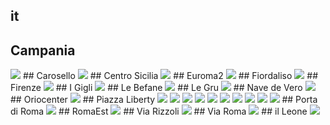 ## it
## Campania
<img src="https://www.apple.com/it/retail/campania/images/hero_large_2x.jpg"/>
## Carosello
<img src="https://www.apple.com/it/retail/carosello/images/hero_large_2x.jpg"/>
## Centro Sicilia
<img src="https://www.apple.com/it/retail/centrosicilia/images/hero_large_2x.jpg"/>
## Euroma2
<img src="https://www.apple.com/it/retail/euroma2/images/hero_large_2x.jpg"/>
## Fiordaliso
<img src="https://www.apple.com/it/retail/fiordaliso/images/hero_large_2x.jpg"/>
## Firenze
<img src="https://www.apple.com/it/retail/firenze/images/hero_large_2x.jpg"/>
## I Gigli
<img src="https://www.apple.com/it/retail/igigli/images/hero_large_2x.jpg"/>
## Le Befane
<img src="https://www.apple.com/it/retail/lebefane/images/hero_large_2x.jpg"/>
## Le Gru
<img src="https://www.apple.com/it/retail/legru/images/hero_large_2x.jpg"/>
## Nave de Vero
<img src="https://www.apple.com/it/retail/navedevero/images/hero_large_2x.jpg"/>
## Oriocenter
<img src="https://www.apple.com/it/retail/oriocenter/images/hero_large_2x.jpg"/>
## Piazza Liberty
<img src="https://www.apple.com/it/retail/piazzaliberty/images/hero_large_2x.jpg"/>
<img src="https://www.apple.com/it/retail/store/includes/piazzaliberty/drawer/images/store-drawer-tile-1_large_2x.jpg"/>
<img src="https://www.apple.com/it/retail/store/includes/piazzaliberty/drawer/images/store-drawer-gallery-1-item-1_large_2x.jpg"/>
<img src="https://www.apple.com/it/retail/store/includes/piazzaliberty/drawer/images/store-drawer-gallery-1-item-2_large_2x.jpg"/>
<img src="https://www.apple.com/it/retail/store/includes/piazzaliberty/drawer/images/store-drawer-gallery-1-item-3_large_2x.jpg"/>
<img src="https://www.apple.com/it/retail/store/includes/piazzaliberty/drawer/images/store-drawer-gallery-1-item-4_large_2x.jpg"/>
<img src="https://www.apple.com/it/retail/store/includes/piazzaliberty/drawer/images/store-drawer-gallery-2-item-1_large_2x.jpg"/>
<img src="https://www.apple.com/it/retail/store/includes/piazzaliberty/drawer/images/store-drawer-gallery-2-item-2_large_2x.jpg"/>
<img src="https://www.apple.com/it/retail/store/includes/piazzaliberty/drawer/images/store-drawer-gallery-2-item-3_large_2x.jpg"/>
<img src="https://www.apple.com/it/retail/store/includes/piazzaliberty/drawer/images/store-drawer-gallery-2-item-4_large_2x.jpg"/>
## Porta di Roma
<img src="https://www.apple.com/it/retail/portadiroma/images/hero_large_2x.jpg"/>
## RomaEst
<img src="https://www.apple.com/it/retail/romaest/images/hero_large_2x.jpg"/>
## Via Rizzoli
<img src="https://www.apple.com/it/retail/viarizzoli/images/hero_large_2x.jpg"/>
## Via Roma
<img src="https://www.apple.com/it/retail/viaroma/images/hero_large_2x.jpg"/>
## il Leone
<img src="https://www.apple.com/it/retail/illeone/images/hero_large_2x.jpg"/>
